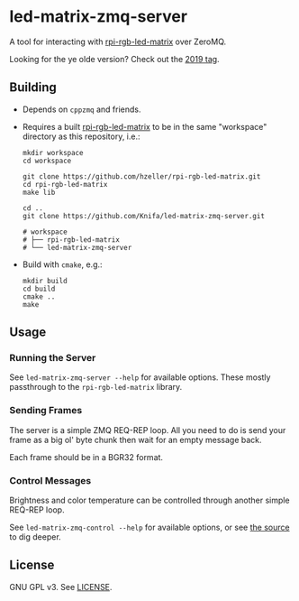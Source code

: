 # led-matrix-zmq-server

A tool for interacting with [rpi-rgb-led-matrix](https://github.com/hzeller/rpi-rgb-led-matrix/) over ZeroMQ.

Looking for the ye olde version? Check out the [2019 tag](https://github.com/Knifa/led-matrix-zmq-server/tree/2019).

## Building

- Depends on `cppzmq` and friends.
- Requires a built [rpi-rgb-led-matrix](https://github.com/hzeller/rpi-rgb-led-matrix/) to be in the same "workspace" directory as this repository, i.e.:

  ```shell
  mkdir workspace
  cd workspace

  git clone https://github.com/hzeller/rpi-rgb-led-matrix.git
  cd rpi-rgb-led-matrix
  make lib

  cd ..
  git clone https://github.com/Knifa/led-matrix-zmq-server.git

  # workspace
  # ├── rpi-rgb-led-matrix
  # └── led-matrix-zmq-server
  ```
- Build with `cmake`, e.g.:

  ```shell
  mkdir build
  cd build
  cmake ..
  make
  ```

## Usage

### Running the Server

See `led-matrix-zmq-server --help` for available options. These mostly passthrough to the `rpi-rgb-led-matrix` library.

### Sending Frames

The server is a simple ZMQ REQ-REP loop. All you need to do is send your frame as a big ol' byte chunk then wait for an empty message back.

Each frame should be in a BGR32 format.

### Control Messages

Brightness and color temperature can be controlled through another simple REQ-REP loop.

See `led-matrix-zmq-control --help` for available options, or see [the source](src/control_main.cpp) to dig deeper.


## License

GNU GPL v3. See [LICENSE](LICENSE).
